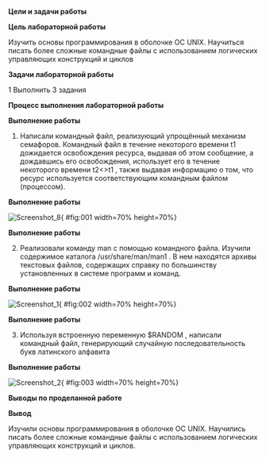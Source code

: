 ﻿**Цели и задачи работы**

**Цель лабораторной работы**

Изучить основы программирования в оболочке ОС UNIX. Научиться писать более сложные командные файлы с использованием логических управляющих конструкций и циклов

**Задачи лабораторной работы**

1 Выполнить 3 задания

**Процесс выполнения лабораторной работы**

**Выполнение работы**

1. Написали командный файл, реализующий упрощённый механизм семафоров. Командный файл в течение некоторого времени t1 дожидается освобождения ресурса, выдавая об этом сообщение, а дождавшись его освобождения, использует его в течение некоторого времени t2<>t1 , также выдавая информацию о том, что ресурс используется соответствующим командным файлом (процессом).

**Выполнение работы**

![](Aspose.Words.ad9e0f9c-b3f0-482e-a11f-a2a669a62709.001.png "Screenshot_8"){ #fig:001 width=70% height=70%}

**Выполнение работы**

2. Реализовали команду man с помощью командного файла. Изучили содержимое каталога /usr/share/man/man1 . В нем находятся архивы текстовых файлов, содержащих справку по большинству установленных в системе программ и команд.

**Выполнение работы**

![](Aspose.Words.ad9e0f9c-b3f0-482e-a11f-a2a669a62709.002.png "Screenshot_1"){ #fig:002 width=70% height=70%}

**Выполнение работы**

3. Используя встроенную переменную $RANDOM , написали командный файл, генерирующий случайную последовательность букв латинского алфавита

**Выполнение работы**

![](Aspose.Words.ad9e0f9c-b3f0-482e-a11f-a2a669a62709.003.png "Screenshot_2"){ #fig:003 width=70% height=70%}

**Выводы по проделанной работе**

**Вывод**

Изучили основы программирования в оболочке ОС UNIX. Научились писать более сложные командные файлы с использованием логических управляющих конструкций и циклов.

